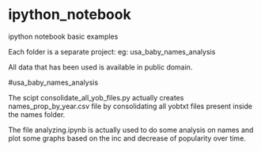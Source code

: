 # ipython_notebook
ipython notebook basic examples

Each folder is a separate project:
eg: usa_baby_names_analysis

All data that has been used is available in public domain.

#usa_baby_names_analysis

The scipt consolidate_all_yob_files.py actually creates names_prop_by_year.csv file by consolidating all yob<year>txt files present inside the names folder.

The file analyzing.ipynb is actually used to do some analysis on names and plot some graphs based on the inc and decrease of popularity over time.
